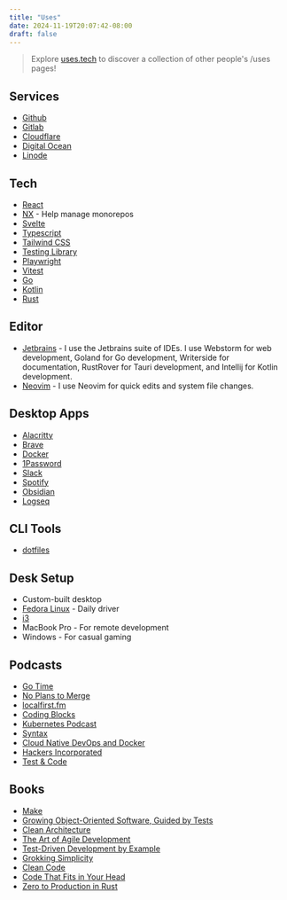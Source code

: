 ```yaml
---
title: "Uses"
date: 2024-11-19T20:07:42-08:00
draft: false
---
```


> Explore [uses.tech](https://uses.tech/) to discover a collection of other people's /uses pages!

## Services

- [Github](https://github.com/)
- [Gitlab](https://gitlab.com/)
- [Cloudflare](https://www.cloudflare.com/)
- [Digital Ocean](https://www.digitalocean.com/)
- [Linode](https://www.linode.com/)

## Tech

- [React](https://reactjs.org/)
- [NX](https://nx.dev/) - Help manage monorepos
- [Svelte](https://svelte.dev/)
- [Typescript](https://www.typescriptlang.org/)
- [Tailwind CSS](https://tailwindcss.com/)
- [Testing Library](https://testing-library.com/)
- [Playwright](https://playwright.dev/)
- [Vitest](https://vitest.dev/)
- [Go](https://golang.org/)
- [Kotlin](https://kotlinlang.org/)
- [Rust](https://www.rust-lang.org/)

## Editor

- [Jetbrains](https://www.jetbrains.com/) - I use the Jetbrains suite of IDEs. I use Webstorm for web development, 
    Goland for Go development, Writerside for documentation, RustRover for Tauri development, 
    and Intellij for Kotlin development.
- [Neovim](https://neovim.io/) - I use Neovim for quick edits and system file changes.

## Desktop Apps

- [Alacritty](https://alacritty.org/)
- [Brave](https://brave.com/)
- [Docker](https://www.docker.com/)
- [1Password](https://1password.com/)
- [Slack](https://slack.com/)
- [Spotify](https://www.spotify.com/)
- [Obsidian](https://obsidian.md/)
- [Logseq](https://logseq.com/)

## CLI Tools

- [dotfiles](https://github.com/nathan-isaac/dotfiles)

## Desk Setup

- Custom-built desktop
- [Fedora Linux](https://fedoraproject.org/) - Daily driver
- [i3](https://i3wm.org/)
- MacBook Pro - For remote development
- Windows - For casual gaming

## Podcasts

- [Go Time](https://changelog.com/gotime)
- [No Plans to Merge](https://noplantstomerge.com/)
- [localfirst.fm](https://localfirst.fm/)
- [Coding Blocks](https://www.codingblocks.net/)
- [Kubernetes Podcast](https://kubernetespodcast.com/)
- [Syntax](https://syntax.fm/)
- [Cloud Native DevOps and Docker](https://podcast.bretfisher.com)
- [Hackers Incorporated](https://hackersincorporated.com/)
- [Test & Code](https://testandcode.com/)

## Books

- [Make](https://readmake.com/)
- [Growing Object-Oriented Software, Guided by Tests](https://www.oreilly.com/library/view/growing-object-oriented-software/9780321574442/)
- [Clean Architecture](https://www.oreilly.com/library/view/clean-architecture-a/9780134494272/)
- [The Art of Agile Development](https://www.oreilly.com/library/view/the-art-of/9780596527679/)
- [Test-Driven Development by Example](https://www.oreilly.com/library/view/test-driven-development-by/0321146530/)
- [Grokking Simplicity](https://www.manning.com/books/grokking-simplicity)
- [Clean Code](https://www.oreilly.com/library/view/clean-code/9780136083238/)
- [Code That Fits in Your Head](https://www.oreilly.com/library/view/code-that-fits/9780137464302/)
- [Zero to Production in Rust](https://www.zero2prod.com/)
